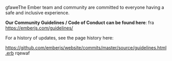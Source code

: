 gfaweThe Ember team and community are committed to everyone having a safe and inclusive experience.

**Our Community Guidelines / Code of Conduct can be found here**:
fra
https://emberjs.com/guidelines/

For a history of updates, see the page history here:

https://github.com/emberjs/website/commits/master/source/guidelines.html.erb
rqewaf